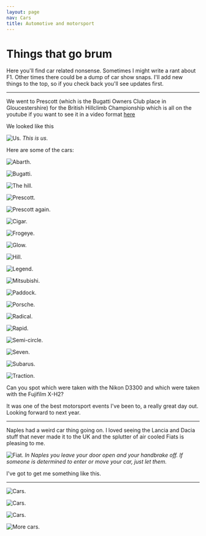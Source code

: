 ```yaml
---
layout: page
nav: Cars
title: Automotive and motorsport
---
```


# Things that go brum

Here you'll find car related nonsense. Sometimes I might write a rant about F1. Other times there could be a dump of car show snaps. I'll add new things to the top, so if you check back you'll see updates first.

***

We went to Prescott (which is the Bugatti Owners Club place in Gloucestershire) for the British Hillclimb Championship which is all on the youtube if you want to see it in a video format [here](https://www.youtube.com/watch?v=rn7df2xiabM)

We looked like this

![Us.](/public/img/us.jpeg)
*This is us.*

Here are some of the cars:

![Abarth.](/public/img/prescott-abarth.jpeg)

![Bugatti.](/public/img/prescott-bugatti.jpeg)

![The hill.](/public/img/prescott-hill.jpeg)

![Prescott.](/public/img/prescott-1.jpeg)

![Prescott again.](/public/img/prescott-2.jpeg)

![Cigar.](/public/img/prescott-cigar.jpeg)

![Frogeye.](/public/img/prescott-frogeye.jpeg)

![Glow.](/public/img/prescott-glow.jpeg)

![Hill.](/public/img/prescott-hill.jpeg)

![Legend.](/public/img/prescott-legend.jpeg)

![Mitsubishi.](/public/img/prescott-mitsubishi.jpeg)

![Paddock.](/public/img/prescott-paddock.jpeg)

![Porsche.](/public/img/prescott-porsche.jpeg)

![Radical.](/public/img/prescott-radical.jpeg)

![Rapid.](/public/img/prescott-rapid.jpeg)

![Semi-circle.](/public/img/prescott-semicircle.jpeg)

![Seven.](/public/img/prescott-seven.jpeg)

![Subarus.](/public/img/prescott-subarus.jpeg)

![Traction.](/public/img/prescott-traction.jpeg)

Can you spot which were taken with the Nikon D3300 and which were taken with the Fujifilm X-H2?

It was one of the best motorsport events I've been to, a really great day out. Looking forward to next year.

***

Naples had a weird car thing going on. I loved seeing the Lancia and Dacia stuff that never made it to the UK and the splutter of air cooled Fiats is pleasing to me.

![Fiat.](/public/img/126.jpeg)
*In Naples you leave your door open and your handbrake off. If someone is determined to enter or move your car, just let them.*

I've got to get me something like this.

***

![Cars.](/public/img/cargrid1.jpeg)

![Cars.](/public/img/cargrid2.jpeg)

![Cars.](/public/img/cargrid3.jpeg)

![More cars.](/public/img/cargrid4.jpeg)

